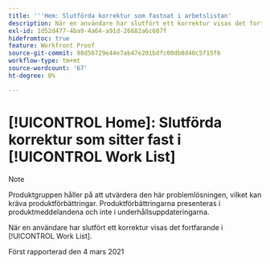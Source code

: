 ```yaml
---
title: '''Hem: Slutförda korrektur som fastnat i arbetslistan'
description: När en användare har slutfört ett korrektur visas det fortfarande i [!UICONTROL Work List].
exl-id: 1d52d477-4ba9-4a64-a91d-26682a6c607f
hidefromtoc: true
feature: Workfront Proof
source-git-commit: 98d56729e44e7ab47e201bdfc00db8d40c5f15f6
workflow-type: tm+mt
source-wordcount: '67'
ht-degree: 0%

---
```


# [!UICONTROL Home]: Slutförda korrektur som sitter fast i [!UICONTROL Work List]

<!-- Do not change this note unless told to by Daniel Sipos-->

>[!NOTE]
>
>Produktgruppen håller på att utvärdera den här problemlösningen, vilket kan kräva produktförbättringar. Produktförbättringarna presenteras i produktmeddelandena och inte i underhållsuppdateringarna.

När en användare har slutfört ett korrektur visas det fortfarande i [!UICONTROL Work List].

Först rapporterad den 4 mars 2021
